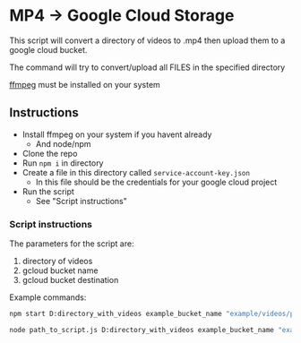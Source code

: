 # MP4 -> Google Cloud Storage

This script will convert a directory of videos to .mp4 then upload them to a google cloud bucket.

The command will try to convert/upload all FILES in the specified directory

[ffmpeg](https://ffmpeg.org/) must be installed on your system

## Instructions

- Install ffmpeg on your system if you havent already
  - And node/npm
- Clone the repo
- Run `npm i` in directory
- Create a file in this directory called `service-account-key.json`
  - In this file should be the credentials for your google cloud project
- Run the script
  - See "Script instructions"

### Script instructions

The parameters for the script are:

1. directory of videos
2. gcloud bucket name
3. gcloud bucket destination

Example commands:

```bash
npm start D:directory_with_videos example_bucket_name "example/videos/put_files_here"
```

```bash
node path_to_script.js D:directory_with_videos example_bucket_name "example/videos/put_files_here
```
